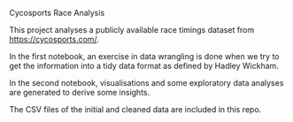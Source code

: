 Cycosports Race Analysis

This project analyses a publicly available race timings dataset from https://cycosports.com/. 

In the first notebook, an exercise in data wrangling is done when we try to get the information into a tidy data format as defined by Hadley Wickham. 

In the second notebook, visualisations and some exploratory data analyses are generated to derive some insights. 

The CSV files of the initial and cleaned data are included in this repo.
